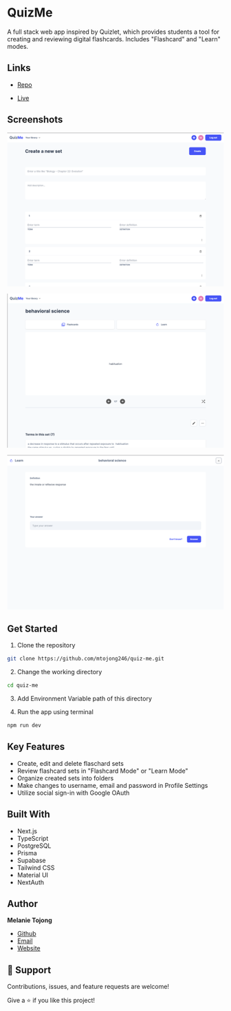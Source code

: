 <h1 align="left">QuizMe</h1>

<p align="left">A full stack web app inspired by Quizlet, which provides students a tool for creating and reviewing digital flashcards. Includes "Flashcard" and "Learn" modes.</p>

## Links

- [Repo](https://github.com/Rohit19060/<project-name> "QuizMe Repo")

- [Live](<Homepage url> "Live View")

## Screenshots

![Create](public/quiz_me_create.png "Create")

![Flashcard Mode](public/quiz_me_flashcards.png "Flashcard Mode")

![Learn Mode](public/quiz_me_learn.png "Learn Mode")

## Get Started

1. Clone the repository 

```Bash
git clone https://github.com/mtojong246/quiz-me.git
```

2. Change the working directory 

```Bash
cd quiz-me
```

3. Add Environment Variable path of this directory

4. Run the app using terminal 

```Bash
npm run dev
```

## Key Features

- Create, edit and delete flaschard sets
- Review flashcard sets in "Flashcard Mode" or "Learn Mode" 
- Organize created sets into folders 
- Make changes to username, email and password in Profile Settings 
- Utilize social sign-in with Google OAuth 


## Built With

- Next.js
- TypeScript
- PostgreSQL
- Prisma
- Supabase
- Tailwind CSS
- Material UI
- NextAuth

## Author

**Melanie Tojong**

- [Github](https://github.com/mtojong246 "Melanie Tojong")
- [Email](mailto:mtojong@gmail.com?subject=Hi "Hi!")
- [Website](https://melanie-tojong.dev "Welcome")

## 🤝 Support

Contributions, issues, and feature requests are welcome!

Give a ⭐️ if you like this project!